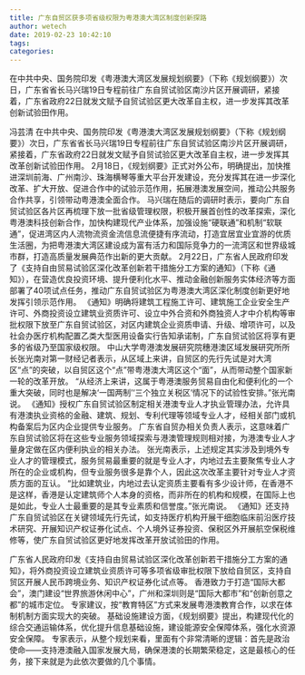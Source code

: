 ```yaml
---
title: 广东自贸区获多项省级权限为粤港澳大湾区制度创新探路
author: wetech
date: 2019-02-23 10:42:10
tags: 
categories: 
---
```

在中共中央、国务院印发《粤港澳大湾区发展规划纲要》（下称《规划纲要》）次日，广东省省长马兴瑞19日专程前往广东自贸试验区南沙片区开展调研，紧接着，广东省政府22日就发文赋予自贸试验区更大改革自主权，进一步发挥其改革创新试验田作用。
<!-- more -->
冯芸清
在中共中央、国务院印发《粤港澳大湾区发展规划纲要》（下称《规划纲要》）次日，广东省省长马兴瑞19日专程前往广东自贸试验区南沙片区开展调研，紧接着，广东省政府22日就发文赋予自贸试验区更大改革自主权，进一步发挥其改革创新试验田作用。
2月18日，《规划纲要》正式对外公布，明确提出，加快推进深圳前海、广州南沙、珠海横琴等重大平台开发建设，充分发挥其在进一步深化改革、扩大开放、促进合作中的试验示范作用，拓展港澳发展空间，推动公共服务合作共享，引领带动粤港澳全面合作。
马兴瑞在随后的调研时表示，要向广东自贸试验区各片区再梳理下放一批省级管理权限，积极开展首创性的改革探索，深化粤港澳科技创新合作，加快构建现代产业体系，加强设施“硬联通”和机制“软联通”，促进湾区内人流物流资金流信息流便捷有序流动，打造宜居宜业宜游的优质生活圈，为把粤港澳大湾区建设成为富有活力和国际竞争力的一流湾区和世界级城市群，打造高质量发展典范作出新的更大贡献。
2月22日，广东省人民政府印发了《支持自由贸易试验区深化改革创新若干措施分工方案的通知》（下称《通知》），在营造优良投资环境、提升便利化水平、推动金融创新服务实体经济等方面部署了40项试点任务，推动广东自贸试验区为粤港澳大湾区深化制度创新更好地发挥引领示范作用。
《通知》明确将建筑工程施工许可、建筑施工企业安全生产许可、外商投资设立建筑业资质许可、设立中外合资和外商独资人才中介机构等审批权限下放至广东自贸试验区，对区内建筑企业资质申请、升级、增项许可，以及社会办医疗机构配置乙类大型医用设备实行告知承诺制，广东自贸试验区将享有更多的省级乃至国家级权限。
中山大学粤港澳发展研究院穗港澳区域发展研究所所长张光南对第一财经记者表示，从区域上来讲，自贸区的先行先试是对大湾区“点”的突破，以自贸区这个“点”带粤港澳大湾区这个“面”，从而带动整个国家新一轮的改革开放。
“从经济上来讲，这属于粤港澳服务贸易自由化和便利化的一个重大突破，同时也是解决‘一国两制’‘三个独立关税区’情况下的试验性安排。”张光南说。
《通知》授权广东自贸试验区制定相关港澳专业人才执业管理办法，允许具有港澳执业资格的金融、建筑、规划、专利代理等领域专业人才，经相关部门或机构备案后为区内企业提供专业服务。
广东省自贸办相关负责人表示，这意味着广东自贸试验区将在这些专业服务领域探索与港澳管理规则相对接，为港澳专业人才量身定做在区内便利执业的相关办法。
张光南表示，上述规定其实涉及到境外专业人才的管理模式，服务贸易最重要的就是专业人才，内地过去主要聚焦专业人才所在的企业或机构，但专业服务很多是靠个人，因此这次改革主要针对专业人才资质方面的互认。
“比如建筑业，内地过去认定资质主要看有多少设计师，在香港不是这样，香港是认定建筑师个人本身的资格，而非所在的机构和规模，在国际上也是如此，专业人士最重要的是其专业素质和信誉度。”张光南说。
《通知》还支持广东自贸试验区在关键领域先行先试，如支持医疗机构开展干细胞临床前沿医疗技术研究、开展知识产权证券化试点、个人境外证券投资、保税区外开展航空保税维修等，使广东自贸试验区更好地发挥改革开放试验田的作用。
 
 
广东省人民政府印发《支持自由贸易试验区深化改革创新若干措施分工方案的通知》，将外商投资设立建筑业资质许可等多项省级审批权限下放给自贸区，支持自贸区开展人民币跨境业务、知识产权证券化试点等。
香港致力于打造“国际大都会”，澳门建设“世界旅游休闲中心”，广州和深圳则是“国际大都市”和“创新创意之都”的城市定位。
专家建议，按“教育特区”方式来发展粤港澳教育合作，以求在体制机制方面实现大的突破。
基础设施建设方面，《规划纲要》提出，构建现代化的综合交通运输体系，优化提升信息基础设施，建设能源安全保障体系，强化水资源安全保障。
专家表示，从整个规划来看，里面有个非常清晰的逻辑：首先是政治使命——支持港澳融入国家发展大局，确保港澳的长期繁荣稳定，这是最核心的任务，接下来就是为此依次要做的几个事情。
